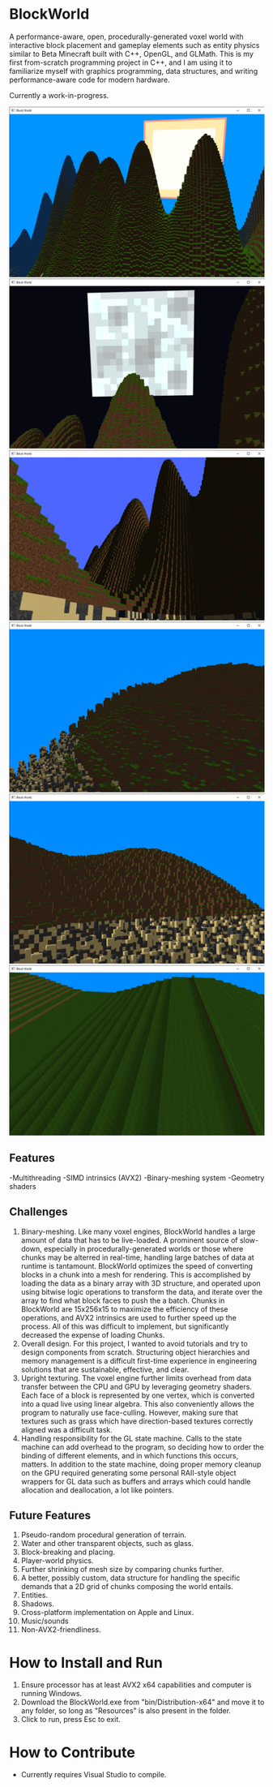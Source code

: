 # BlockWorld

A performance-aware, open, procedurally-generated voxel world with interactive block placement and gameplay elements such as entity physics similar to Beta Minecraft built with C++, OpenGL, and GLMath.
This is my first from-scratch programming project in C++, and I am using it to familiarize myself with graphics programming, data structures, and writing performance-aware code for modern hardware.

Currently a work-in-progress.

<img src="Photos/6.30.2024.png" alt="Daylight, 6/30/2024" style="width=200">
<img src="Photos/6.30.2024 (2).png" alt="Moonlight, 6/30/2024" style = "width=200">
<img src="Photos/6.28.2024.png" alt="Moonlight, 6/30/2024" style = "width=200">
<img src="Photos/7.7.2024 (2).png" alt="Shadows, 7/30/2024" style = "width=200">
<img src="Photos/7.7.2024 (3).png" alt="Shadows, 7/30/2024" style = "width=200">
<img src="Photos/7.7.2024.png" alt="Shadows, 7/30/2024" style = "width=200">

## Features
-Multithreading
-SIMD intrinsics (AVX2)
-Binary-meshing system
-Geometry shaders

## Challenges
1. Binary-meshing. Like many voxel engines, BlockWorld handles a large amount of data that has to be live-loaded. A prominent source of slow-down, especially in procedurally-generated worlds or those where chunks may be alterred in real-time, handling large batches of data at runtime is tantamount. BlockWorld optimizes the speed of converting blocks in a chunk into a mesh for rendering. This is accomplished by loading the data as a binary array with 3D structure, and operated upon using bitwise logic operations to transform the data, and iterate over the array to find what block faces to push the a batch. Chunks in BlockWorld are 15x256x15 to maximize the efficiency of these operations, and AVX2 intrinsics are used to further speed up the process. All of this was difficult to implement, but significantly decreased the expense of loading Chunks.
2. Overall design. For this project, I wanted to avoid tutorials and try to design components from scratch. Structuring object hierarchies and memory management is a difficult first-time experience in engineering solutions that are sustainable, effective, and clear.
3. Upright texturing. The voxel engine further limits overhead from data transfer between the CPU and GPU by leveraging geometry shaders. Each face of a block is represented by one vertex, which is converted into a quad live using linear algebra. This also conveniently allows the program to naturally use face-culling. However, making sure that textures such as grass which have direction-based textures correctly aligned was a difficult task.
4. Handling responsibility for the GL state machine. Calls to the state machine can add overhead to the program, so deciding how to order the binding of different elements, and in which functions this occurs, matters. In addition to the state machine, doing proper memory cleanup on the GPU required generating some personal RAII-style object wrappers for GL data such as buffers and arrays which could handle allocation and deallocation, a lot like pointers.

## Future Features
1. Pseudo-random procedural generation of terrain.
2. Water and other transparent objects, such as glass.
3. Block-breaking and placing.
4. Player-world physics.
5. Further shrinking of mesh size by comparing chunks further.
6. A better, possibly custom, data structure for handling the specific demands that a 2D grid of chunks composing the world entails.
7. Entities.
8. Shadows.
9. Cross-platform implementation on Apple and Linux.
10. Music/sounds
11. Non-AVX2-friendliness.

# How to Install and Run
1. Ensure processor has at least AVX2 x64 capabilities and computer is running Windows.
2. Download the BlockWorld.exe from "bin/Distribution-x64" and move it to any folder, so long as "Resources" is also present in the folder.
3. Click to run, press Esc to exit.

# How to Contribute
- Currently requires Visual Studio to compile.
